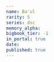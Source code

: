 ```yaml
---
name: Ba'ul
rarity: 5
series: dsc
memory_alpha:
bigbook_tier: -1
in_portal: true
date:
published: true
---
```



